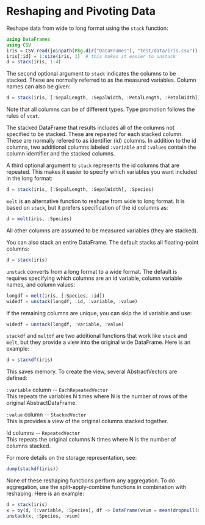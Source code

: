 # Reshaping and Pivoting Data

Reshape data from wide to long format using the `stack` function:

```julia
using DataFrames
using CSV
iris = CSV.read(joinpath(Pkg.dir("DataFrames"), "test/data/iris.csv"))
iris[:id] = 1:size(iris, 1)  # this makes it easier to unstack
d = stack(iris, 1:4)
```

The second optional argument to `stack` indicates the columns to be stacked. These are normally referred to as the measured variables. Column names can also be given:

```julia
d = stack(iris, [:SepalLength, :SepalWidth, :PetalLength, :PetalWidth])
```

Note that all columns can be of different types. Type promotion follows the rules of `vcat`.

The stacked DataFrame that results includes all of the columns not specified to be stacked. These are repeated for each stacked column. These are normally refered to as identifier (id) columns. In addition to the id columns, two additional columns labeled `:variable` and `:values` contain the column identifier and the stacked columns.

A third optional argument to `stack` represents the id columns that are repeated. This makes it easier to specify which variables you want included in the long format:

```julia
d = stack(iris, [:SepalLength, :SepalWidth], :Species)
```

`melt` is an alternative function to reshape from wide to long format. It is based on `stack`, but it prefers specification of the id columns as:

```julia
d = melt(iris, :Species)
```

All other columns are assumed to be measured variables (they are stacked).

You can also stack an entire DataFrame. The default stacks all floating-point columns:

```julia
d = stack(iris)
```

`unstack` converts from a long format to a wide format. The default is requires specifying which columns are an id variable, column variable names, and column values:

```julia
longdf = melt(iris, [:Species, :id])
widedf = unstack(longdf, :id, :variable, :value)
```

If the remaining columns are unique, you can skip the id variable and use:

```julia
widedf = unstack(longdf, :variable, :value)
```

`stackdf` and `meltdf` are two additional functions that work like `stack` and `melt`, but they provide a view into the original wide DataFrame. Here is an example:

```julia
d = stackdf(iris)
```

This saves memory. To create the view, several AbstractVectors are defined:

`:variable` column -- `EachRepeatedVector`  
This repeats the variables N times where N is the number of rows of the original AbstractDataFrame.

`:value` column -- `StackedVector`  
This is provides a view of the original columns stacked together.

Id columns -- `RepeatedVector`  
This repeats the original columns N times where N is the number of columns stacked.

For more details on the storage representation, see:

```julia
dump(stackdf(iris))
```

None of these reshaping functions perform any aggregation. To do aggregation, use the split-apply-combine functions in combination with reshaping. Here is an example:

```julia
d = stack(iris)
x = by(d, [:variable, :Species], df -> DataFrame(vsum = mean(dropnull(df[:value]))))
unstack(x, :Species, :vsum)
```
